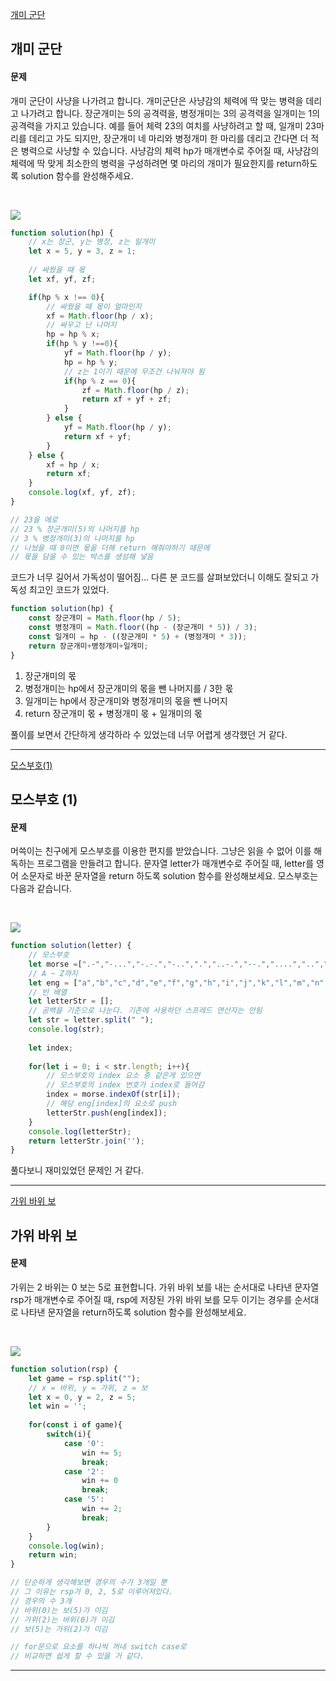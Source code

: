 [개미 군단](https://school.programmers.co.kr/learn/courses/30/lessons/120837)
## 개미 군단
#### 문제
개미 군단이 사냥을 나가려고 합니다. 개미군단은 사냥감의 체력에 딱 맞는 병력을 데리고 나가려고 합니다. 장군개미는 5의 공격력을, 병정개미는 3의 공격력을 일개미는 1의 공격력을 가지고 있습니다. 예를 들어 체력 23의 여치를 사냥하려고 할 때, 일개미 23마리를 데리고 가도 되지만, 장군개미 네 마리와 병정개미 한 마리를 데리고 간다면 더 적은 병력으로 사냥할 수 있습니다. 사냥감의 체력 hp가 매개변수로 주어질 때, 사냥감의 체력에 딱 맞게 최소한의 병력을 구성하려면 몇 마리의 개미가 필요한지를 return하도록 solution 함수를 완성해주세요.

<br/>

![](https://velog.velcdn.com/images/jkang4531/post/4923a19c-ebfe-4d4f-b7bd-30fda713b56b/image.png)

```javascript
function solution(hp) {
  	// x는 장군, y는 병정, z는 일개미
    let x = 5, y = 3, z = 1;
    
  	// 싸웠을 때 몫
    let xf, yf, zf;

    if(hp % x !== 0){
      	// 싸웠을 때 몫이 얼마인지
        xf = Math.floor(hp / x);
      	// 싸우고 난 나머지
        hp = hp % x;
        if(hp % y !==0){
            yf = Math.floor(hp / y);
            hp = hp % y;
          	// z는 1이기 때문에 무조건 나눠져야 됨
            if(hp % z == 0){
                zf = Math.floor(hp / z);
                return xf + yf + zf;
            }
        } else {
            yf = Math.floor(hp / y);
            return xf + yf;
        }
    } else {
        xf = hp / x;
        return xf;
    }
    console.log(xf, yf, zf);
}

// 23을 에로
// 23 % 장군개미(5)의 나머지를 hp
// 3 % 병정개미(3)의 나머지를 hp
// 나눴을 때 0이면 몫을 더해 return 해줘야하기 때문에
// 몫을 담을 수 있는 박스를 생성해 넣음

```
코드가 너무 길어서 가독성이 떨어짐...
다른 분 코드를 살펴보았더니 이해도 잘되고 가독성 최고인 코드가 있었다.

```javascript
function solution(hp) {
    const 장군개미 = Math.floor(hp / 5);
    const 병정개미 = Math.floor((hp - (장군개미 * 5)) / 3);
    const 일개미 = hp - ((장군개미 * 5) + (병정개미 * 3));
    return 장군개미+병정개미+일개미;
}
```
1. 장군개미의 몫
2. 병정개미는 hp에서 장군개미의 몫을 뺀 나머지를 / 3한 몫
3. 일개미는 hp에서 장군개미와 병정개미의 몫을 뺀 나머지
4. return 장군개미 몫 + 병정개미 몫 + 일개미의 몫

풀이를 보면서 간단하게 생각하라 수 있었는데 너무 어렵게 생각했던 거 같다.

---
[모스부호(1)](https://school.programmers.co.kr/learn/courses/30/lessons/120838)
## 모스부호 (1)
#### 문제
머쓱이는 친구에게 모스부호를 이용한 편지를 받았습니다. 그냥은 읽을 수 없어 이를 해독하는 프로그램을 만들려고 합니다. 문자열 letter가 매개변수로 주어질 때, letter를 영어 소문자로 바꾼 문자열을 return 하도록 solution 함수를 완성해보세요.
모스부호는 다음과 같습니다.

<br/>

![](https://velog.velcdn.com/images/jkang4531/post/ba79133c-f7f2-435d-8524-8b9e1c8f7711/image.png)

```javascript
function solution(letter) {
  	// 모스부호
    let morse =[".-","-...","-.-.","-..",".","..-.","--.","....","..",".---","-.-",".-..","--","-.","---",".--.","--.-",".-.","...","-","..-","...-",".--","-..-","-.--","--.."]
    // A ~ Z까지
    let eng = ["a","b","c","d","e","f","g","h","i","j","k","l","m","n","o","p","q","r","s","t","u","v","w","x","y","z"];
  	// 빈 배열
    let letterStr = [];
    // 공백을 기준으로 나눈다. 기존에 사용하던 스프레드 연산자는 안됨
    let str = letter.split(" ");
    console.log(str);
    
    let index;
    
    for(let i = 0; i < str.length; i++){
      	// 모스부호의 index 요소 중 같은게 있으면 
      	// 모스부호의 index 번호가 index로 들어감
        index = morse.indexOf(str[i]);
      	// 해당 eng[index]의 요소로 push
        letterStr.push(eng[index]);
    }
    console.log(letterStr);
    return letterStr.join('');
}
```
풀다보니 재미있었던 문제인 거 같다.

---
[가위 바위 보](https://school.programmers.co.kr/learn/courses/30/lessons/120839)
## 가위 바위 보
#### 문제
가위는 2 바위는 0 보는 5로 표현합니다. 가위 바위 보를 내는 순서대로 나타낸 문자열 rsp가 매개변수로 주어질 때, rsp에 저장된 가위 바위 보를 모두 이기는 경우를 순서대로 나타낸 문자열을 return하도록 solution 함수를 완성해보세요.

<br/>

![](https://velog.velcdn.com/images/jkang4531/post/b35925cb-9077-4318-8539-7bfab22be058/image.png)

```javascript
function solution(rsp) {
    let game = rsp.split("");
    // x = 바위, y = 가위, z = 보
    let x = 0, y = 2, z = 5;
    let win = '';
    
    for(const i of game){
        switch(i){
            case '0':
                win += 5;
                break;
            case '2':
                win += 0
                break;
            case '5':
                win += 2;
                break;
        }
    }
    console.log(win);
    return win;
}

// 단순하게 생각해보면 경우의 수가 3개일 뿐
// 그 이유는 rsp가 0, 2, 5로 이루어져있다.
// 경우의 수 3개
// 바위(0)는 보(5)가 이김
// 가위(2)는 바위(0)가 이김
// 보(5)는 가위(2)가 이김

// for문으로 요소를 하나씩 꺼내 switch case로 
// 비교하면 쉽게 할 수 있을 거 같다.
```
---
